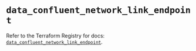 # `data_confluent_network_link_endpoint`

Refer to the Terraform Registry for docs: [`data_confluent_network_link_endpoint`](https://registry.terraform.io/providers/confluentinc/confluent/2.9.0/docs/data-sources/network_link_endpoint).
